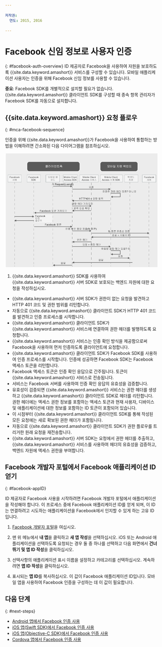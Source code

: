 ```yaml
---

저작권:
  연도: 2015, 2016

---
```


# Facebook 신임 정보로 사용자 인증
{: #facebook-auth-overview}
ID 제공자로 Facebook을 사용하여 자원을 보호하도록 {{site.data.keyword.amashort}} 서비스를 구성할 수 있습니다. 모바일 애플리케이션 사용자는 인증을 위해 Facebook 신임 정보를 사용할 수 있습니다. 

**중요**: Facebook SDK를 개별적으로 설치할 필요가 없습니다. {{site.data.keyword.amashort}} 클라이언트 SDK를 구성할 때 종속 항목 관리자가 Facebook SDK를 자동으로 설치합니다. 

## {{site.data.keyword.amashort}} 요청 플로우
{: #mca-facebook-sequence}

인증을 위해 {{site.data.keyword.amashort}}가 Facebook을 사용하여 통합하는 방법을 이해하려면 간소화된 다음 다이어그램을 참조하십시오. 

![이미지](images/mca-sequence-facebook.jpg)

1. {{site.data.keyword.amashort}} SDK를 사용하여 {{site.data.keyword.amashort}} 서버 SDK로 보호되는 백엔드 자원에 대한 요청을 작성하십시오. 
* {{site.data.keyword.amashort}} 서버 SDK가 권한이 없는 요청을 발견하고 HTTP 401 코드 및 권한 범위를 리턴합니다. 
* 자동으로 {{site.data.keyword.amashort}} 클라이언트 SDK가 HTTP 401 코드를 발견하고 인증 프로세스를 시작합니다. 
* {{site.data.keyword.amashort}} 클라이언트 SDK가 {{site.data.keyword.amashort}} 서비스에 연결하여 권한 헤더를 발행하도록 요청합니다. 
* {{site.data.keyword.amashort}} 서비스는 인증 확인 방식을 제공함으로써 Facebook을 사용하여 먼저 인증하도록 클라이언트에 요청합니다. 
* {{site.data.keyword.amashort}} 클라이언트 SDK가 Facebook SDK를 사용하여 인증 프로세스를 시작합니다. 인증에 성공하면 Facebook SDK는 Facebook 액세스 토큰을 리턴합니다. 
* Facebook 액세스 토큰은 인증 확인 응답으로 간주됩니다. 토큰이 {{site.data.keyword.amashort}} 서비스로 전송됩니다. 
* 서비스는 Facebook 서버를 사용하여 인증 확인 응답의 유효성을 검증합니다. 
* 유효성이 검증되면 {{site.data.keyword.amashort}} 서비스는 권한 헤더를 생성하고 {{site.data.keyword.amashort}} 클라이언트 SDK로 헤더를 리턴합니다. 권한 헤더에는 액세스 권한 정보를 포함하는 액세스 토큰과 현재 사용자, 디바이스 및 애플리케이션에 대한 정보를 포함하는 ID 토큰이 포함되어 있습니다. 
* 이 시점부터 {{site.data.keyword.amashort}} 클라이언트 SDK를 통해 작성된 모든 요청에는 새로 확보된 권한 헤더가 포함됩니다. 
* 자동으로 {{site.data.keyword.amashort}} 클라이언트 SDK가 권한 플로우를 트리거한 원래 요청을 재전송합니다. 
* {{site.data.keyword.amashort}} 서버 SDK는 요청에서 권한 헤더를 추출하고, {{site.data.keyword.amashort}} 서비스를 사용하여 헤더의 유효성을 검증하고, 백엔드 자원에 액세스 권한을 부여합니다. 

## Facebook 개발자 포털에서 Facebook 애플리케이션 ID 얻기
{: #facebook-appID}

ID 제공자로 Facebook 사용을 시작하려면 Facebook 개발자 포털에서 애플리케이션을 작성해야 합니다. 이 프로세스 중에 Facebook 애플리케이션 ID를 얻게 되며, 이 ID는 연결하려고 시도하는 애플리케이션을 Facebook에서 인지할 수 있게 하는 고유 ID입니다. 

1. [Facebook 개발자 포털](https://developers.facebook.com)을 여십시오. 

1. 맨 위 메뉴에서 **내 앱**을 클릭하고 **새 앱 작성**을 선택하십시오.
iOS 또는 Android 애플리케이션을 선택하도록 요청되는 경우 둘 중 하나를 선택하고 다음 화면에서 **건너뛰기 및 앱 ID 작성**을 클릭하십시오. 

1. 선택사항의 애플리케이션 표시 이름을 설정하고 카테고리를 선택하십시오. 계속하려면 **앱 ID 작성**을 클릭하십시오. 

1. 표시되는 **앱 ID**를 복사하십시오. 이 값이 Facebook 애플리케이션 ID입니다. 모바일 앱을 사용하여 Facebook 인증을 구성하는 데 이 값이 필요합니다. 

## 다음 단계
{: #next-steps}

* [Android 앱에서 Facebook 인증 사용](facebook-auth-android.html)
* [iOS 앱(Swift SDK)에서 Facebook 인증 사용](facebook-auth-ios-swift-sdk.html)
* [iOS 앱(Objective-C SDK)에서 Facebook 인증 사용](facebook-auth-ios.html)
* [Cordova 앱에서 Facebook 인증 사용](facebook-auth-cordova.html)

